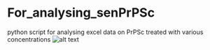 # For_analysing_senPrPSc
python script for analysing excel data on PrPSc treated with various concentrations
![alt text](https://github.com/apeden/For_analysing_senPrPSc/master/Figure_8.png)
